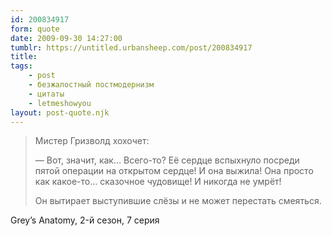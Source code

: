 ```yaml
---
id: 200834917
form: quote
date: 2009-09-30 14:27:00
tumblr: https://untitled.urbansheep.com/post/200834917
title: 
tags:
    - post
    - безжалостный постмодернизм
    - цитаты
    - letmeshowyou
layout: post-quote.njk
---
```


<blockquote>
<p>Мистер Гризволд хохочет:</p>
<p>—&nbsp;Вот, значит, как&hellip; Всего-то? Её сердце вспыхнуло посреди пятой операции на открытом сердце! И она выжила! Она просто как какое-то&hellip; сказочное чудовище! И никогда не умрёт!</p>
<p>Он вытирает выступившие слёзы и не может перестать смеяться.</p>
</blockquote>

Grey&rsquo;s Anatomy, 2-й сезон, 7 серия
